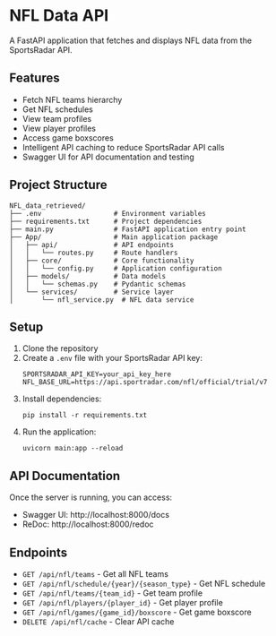 # NFL Data API

A FastAPI application that fetches and displays NFL data from the SportsRadar API.

## Features

- Fetch NFL teams hierarchy
- Get NFL schedules
- View team profiles
- View player profiles
- Access game boxscores
- Intelligent API caching to reduce SportsRadar API calls
- Swagger UI for API documentation and testing

## Project Structure

```
NFL_data_retrieved/
├── .env                  # Environment variables
├── requirements.txt      # Project dependencies
├── main.py               # FastAPI application entry point
├── App/                  # Main application package
│   ├── api/              # API endpoints
│   │   └── routes.py     # Route handlers
│   ├── core/             # Core functionality
│   │   └── config.py     # Application configuration
│   ├── models/           # Data models
│   │   └── schemas.py    # Pydantic schemas
│   └── services/         # Service layer
│       └── nfl_service.py  # NFL data service
```

## Setup

1. Clone the repository
2. Create a `.env` file with your SportsRadar API key:
   ```
   SPORTSRADAR_API_KEY=your_api_key_here
   NFL_BASE_URL=https://api.sportradar.com/nfl/official/trial/v7
   ```
3. Install dependencies:
   ```
   pip install -r requirements.txt
   ```
4. Run the application:
   ```
   uvicorn main:app --reload
   ```

## API Documentation

Once the server is running, you can access:

- Swagger UI: http://localhost:8000/docs
- ReDoc: http://localhost:8000/redoc

## Endpoints

- `GET /api/nfl/teams` - Get all NFL teams
- `GET /api/nfl/schedule/{year}/{season_type}` - Get NFL schedule
- `GET /api/nfl/teams/{team_id}` - Get team profile
- `GET /api/nfl/players/{player_id}` - Get player profile
- `GET /api/nfl/games/{game_id}/boxscore` - Get game boxscore
- `DELETE /api/nfl/cache` - Clear API cache
